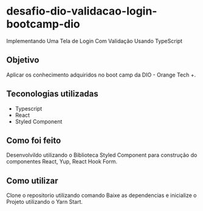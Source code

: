 # desafio-dio-validacao-login-bootcamp-dio
Implementando Uma Tela de Login Com Validação Usando TypeScript

## Objetivo
Aplicar os conhecimento adquiridos no boot camp da DIO - Orange Tech +.

## Teconologias utilizadas
- Typescript
- React
- Styled Component

## Como foi feito
 Desenvolvildo utilizando o Biblioteca Styled Component para construção do componentes React, Yup, React Hook Form.
 
## Como utilizar
Clone o repositorio utilizando comando 
Baixe as dependencias e inicialize o Projeto utilizando o Yarn Start.
